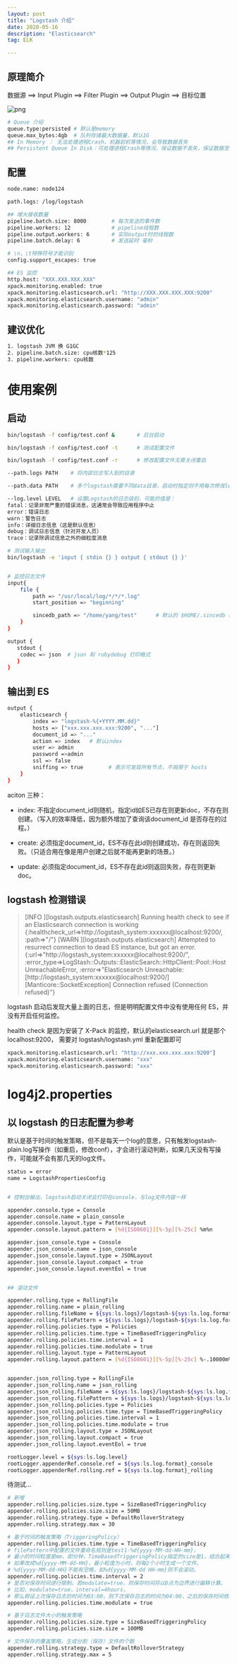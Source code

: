 ```yaml
---
layout: post
title: "Logstash 介绍"
date: 2020-05-16
description: "Elasticsearch"
tag: ELK

---
```



## 原理简介

数据源 ==> Input Plugin ==> Filter Plugin ==> Output Plugin ==> 目标位置

![png](/images/posts/all/Logstash架构图.png)

```sh
# Queue 介绍
queue.type:persisted # 默认是memory
queue.max_bytes:4gb  # 队列存储最大数据量，默认1G
## In Memory ： 无法处理进程Crash、机器宕机等情况，会导致数据丢失
## Persistent Queue In Disk：可处理进程Crash等情况，保证数据不丢失，保证数据至少消费一次，充当缓冲区，可以替代kafka等消息队列的作用
```


## 配置

```sh
node.name: node124

path.logs: /log/logstash

## 增大接收数量
pipeline.batch.size: 8000        # 每次发送的事件数
pipeline.workers: 12             # pipeline线程数
pipeline.output.workers: 6       # 实际output时的线程数
pipeline.batch.delay: 6          # 发送延时 毫秒

# \n，\t特殊符号才能识别
config.support_escapes: true       

## ES 监控
http.host: "XXX.XXX.XXX.XXX"
xpack.monitoring.enabled: true  
xpack.monitoring.elasticsearch.url: "http://XXX.XXX.XXX.XXX:9200"
xpack.monitoring.elasticsearch.username: "admin" 
xpack.monitoring.elasticsearch.password: "admin"
```

## 建议优化

```sh
1. logstash JVM 换 G1GC
2. pipeline.batch.size: cpu核数*125
3. pipeline.workers: cpu核数
```


# 使用案例

## 启动

```sh
bin/logstash -f config/test.conf &       # 后台启动

bin/logstash -f config/test.conf -t      # 测试配置文件

bin/logstash -f config/test.conf -r      # 修改配置文件无需关闭重启

--path.logs PATH    # 将内部日志写入到的目录

--path.data PATH    # 多个logstash需要不同data目录，启动时指定则不用每次修改logstash.yml

--log.level LEVEL   # 设置Logstash的日志级别，可能的值是：
fatal：记录非常严重的错误消息，这通常会导致应用程序中止
error：错误日志
warn：警告日志
info：详细日志信息（这是默认信息）
debug：调试日志信息（针对开发人员）
trace：记录除调试信息之外的细粒度消息
```

```sh
# 测试输入输出
bin/logstash -e 'input { stdin {} } output { stdout {} }'


# 监控日志文件
input{
    file {
        path => "/usr/local/log/*/*/*.log"
        start_position => "beginning"

        sincedb_path => "/home/yang/test"      # 默认的 $HOME/.sincedb 保存(重启)读取的进度
    }    
}

output {
   stdout { 
    codec => json  # json 和 rubydebug 打印格式  
   }
}

```

## 输出到 ES

```sh
output {
	elasticsearch {
		index => "logstash-%{+YYYY.MM.dd}"
		hosts => ["xxx.xxx.xxx.xxx:9200", "..."]
		document_id => "..."
		action => index   # 默认index
		user => admin
		password =>admin
		ssl => false
		sniffing => true        # 表示可发现所有节点，不局限于 hosts
	}
}
```

aciton 三种：

- index: 不指定document_id则随机，指定id如ES已存在则更新doc，不存在则创建。（写入的效率降低，因为额外增加了查询该document_id 是否存在的过程。）

- create: 必须指定document_id，ES不存在此id则创建成功，存在则返回失败。（只适合用在像是用户创建之后就不能再更新的场景。）

- update: 必须指定document_id，ES不存在此id则返回失败，存在则更新doc。



## logstash 检测错误

> [INFO ][logstash.outputs.elasticsearch] Running health check to see if an Elasticsearch connection is working {:healthcheck_url=>http://logstash_system:xxxxxx@localhost:9200/, :path=>"/"}
> [WARN ][logstash.outputs.elasticsearch] Attempted to resurrect connection to dead ES instance, but got an error. {:url=>"http://logstash_system:xxxxxx@localhost:9200/", :error_type=>LogStash::Outputs::ElasticSearch::HttpClient::Pool::HostUnreachableError, :error=>"Elasticsearch Unreachable: [http://logstash_system:xxxxxx@localhost:9200/][Manticore::SocketException] Connection refused (Connection refused)"}

logstash 启动后发现大量上面的日志，但是明明配置文件中没有使用任何 ES，并没有开启任何监控。


health check 是因为安装了 X-Pack 的监控，默认的elasticsearch.url 就是那个 localhost:9200，
需要对 logstash/logstash.yml 重新配置即可
```sh
xpack.monitoring.elasticsearch.url: "http://xxx.xxx.xxx.xxx:9200"]
xpack.monitoring.elasticsearch.username: "xxx" 
xpack.monitoring.elasticsearch.password: "xxx"
```


# log4j2.properties

## 以 logstash 的日志配置为参考

默认是基于时间的触发策略，但不是每天一个log的意思，只有触发logstash-plain.log写操作（如重启，修改conf），才会进行滚动判断，如果几天没有写操作，可能就不会有那几天的log文件。

```sh
status = error
name = LogstashPropertiesConfig


# 控制台输出，logstash启动关闭会打印在console，与log文件内容一样

appender.console.type = Console
appender.console.name = plain_console
appender.console.layout.type = PatternLayout
appender.console.layout.pattern = [%d{ISO8601}][%-5p][%-25c] %m%n

appender.json_console.type = Console
appender.json_console.name = json_console
appender.json_console.layout.type = JSONLayout
appender.json_console.layout.compact = true
appender.json_console.layout.eventEol = true


## 滚动文件

appender.rolling.type = RollingFile
appender.rolling.name = plain_rolling
appender.rolling.fileName = ${sys:ls.logs}/logstash-${sys:ls.log.format}.log
appender.rolling.filePattern = ${sys:ls.logs}/logstash-${sys:ls.log.format}-%d{yyyy-MM-dd}.log
appender.rolling.policies.type = Policies
appender.rolling.policies.time.type = TimeBasedTriggeringPolicy
appender.rolling.policies.time.interval = 1
appender.rolling.policies.time.modulate = true
appender.rolling.layout.type = PatternLayout
appender.rolling.layout.pattern = [%d{ISO8601}][%-5p][%-25c] %-.10000m%n


appender.json_rolling.type = RollingFile
appender.json_rolling.name = json_rolling
appender.json_rolling.fileName = ${sys:ls.logs}/logstash-${sys:ls.log.format}.log
appender.json_rolling.filePattern = ${sys:ls.logs}/logstash-${sys:ls.log.format}-%d{yyyy-MM-dd}.log
appender.json_rolling.policies.type = Policies
appender.json_rolling.policies.time.type = TimeBasedTriggeringPolicy
appender.json_rolling.policies.time.interval = 1
appender.json_rolling.policies.time.modulate = true
appender.json_rolling.layout.type = JSONLayout
appender.json_rolling.layout.compact = true
appender.json_rolling.layout.eventEol = true

rootLogger.level = ${sys:ls.log.level}
rootLogger.appenderRef.console.ref = ${sys:ls.log.format}_console
rootLogger.appenderRef.rolling.ref = ${sys:ls.log.format}_rolling
```

待测试...

```sh
# 新增
appender.rolling.policies.size.type = SizeBasedTriggeringPolicy
appender.rolling.policies.size.size = 50MB
appender.rolling.strategy.type = DefaultRolloverStrategy
appender.rolling.strategy.max = 30
```

```sh
# 基于时间的触发策略（TriggeringPolicy）
appender.rolling.policies.time.type = TimeBasedTriggeringPolicy
# filePattern中配置的文件重命名规则是test1-%d{yyyy-MM-dd-HH-mm}，
# 最小的时间粒度是mm，即分钟，TimeBasedTriggeringPolicy指定的size是1，结合起来就是每2分钟生成一个新文件。
# 如果改成%d{yyyy-MM-dd-HH}，最小粒度为小时，则每2个小时生成一个文件。
# %d{yyyy-MM-dd-HH}不能有空格，如%d{yyyy-MM-dd HH-mm}则不会滚动。
appender.rolling.policies.time.interval = 2
# 是否对保存时间进行限制。若modulate=true，则保存时间将以0点为边界进行偏移计算。
# 比如，modulate=true，interval=4hours，
# 那么假设上次保存日志的时间为03:00，则下次保存日志的时间为04:00，之后的保存时间依次为08:00，12:00，16:00
appender.rolling.policies.time.modulate = true

# 基于日志文件大小的触发策略
appender.rolling.policies.size.type = SizeBasedTriggeringPolicy
appender.rolling.policies.size.size = 100MB

# 文件保存的覆盖策略，生成分割（保存）文件的个数
appender.rolling.strategy.type = DefaultRolloverStrategy
appender.rolling.strategy.max = 5
```



